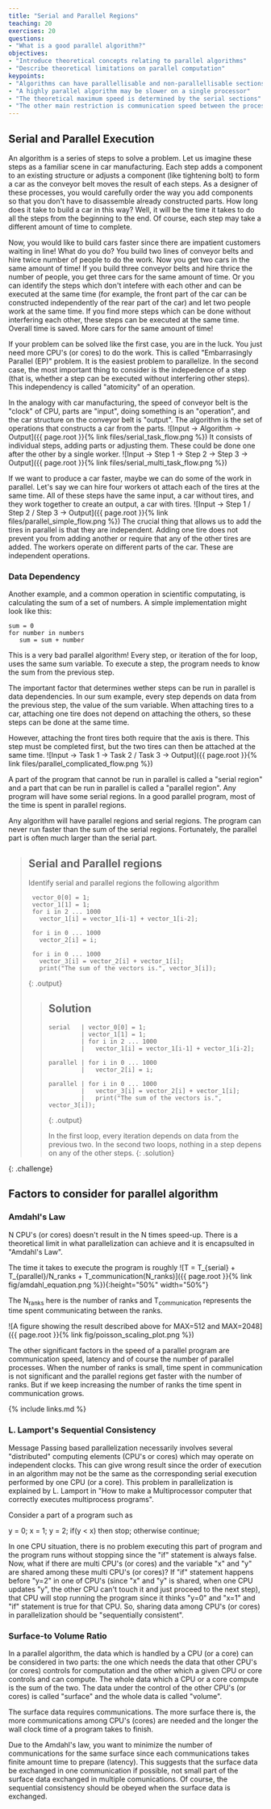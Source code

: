 ```yaml
---
title: "Serial and Parallel Regions"
teaching: 20
exercises: 20
questions:
- "What is a good parallel algorithm?"
objectives:
- "Introduce theoretical concepts relating to parallel algorithms"
- "Describe theoretical limitations on parallel computation"
keypoints:
- "Algorithms can have parallellisable and non-parallellisable sections"
- "A highly parallel algorithm may be slower on a single processor"
- "The theoretical maximum speed is determined by the serial sections"
- "The other main restriction is communication speed between the processes"
---
```


## Serial and Parallel Execution

An algorithm is a series of steps to solve a problem.
Let us imagine these steps as a familiar scene in car manufacturing.
Each step adds a component to an existing structure or adjusts a component (like tightening bolt)
to form a car as the conveyor belt moves the result of each steps.
As a designer of these processes, you would carefully order the way you add components
so that you don't have to disassemble already constructed parts.
How long does it take to build a car in this way?
Well, it will be the time it takes to do all the steps from the beginning to the end. 
Of course, each step may take a different amount of time to complete.

Now, you would like to build cars faster since there are impatient customers waiting in line!
What do you do? You build two lines of conveyor belts and hire twice number of people to do the work.
Now you get two cars in the same amount of time!
If you build three conveyor belts and hire thrice the number of people,
you get three cars for the same amount of time.
Or you can identify the steps which don't intefere with each other and can be executed at the same time
(for example, the front part of the car can be constructed independently of the rear part of the car)
and let two people work at the same time.
If you find more steps which can be done without interfering each other,
these steps can be executed at the same time.
Overall time is saved.
More cars for the same amount of time!

If your problem can be solved like the first case, you are in the luck.
You just need more CPU's (or cores) to do the work.
This is called "Embarrasingly Parallel (EP)" problem.
It is the easiest problem to parallelize.
In the second case, the most important thing to consider is the indepedence of a step
(that is, whether a step can be executed without interfering other steps).
This independency is called "atomicity" of an operation.

In the analogy with car manufacturing, the speed of conveyor belt is the "clock" of CPU, parts are "input", doing something is an "operation", and the car structure on the conveyor belt is "output". 
The algorithm is the set of operations that constructs a car from the parts.
![Input -> Algorithm -> Output]({{ page.root }}{% link files/serial_task_flow.png %})
It consists of individual steps, adding parts or adjusting them.
These could be done one after the other by a single worker.
![Input -> Step 1 -> Step 2 -> Step 3 -> Output]({{ page.root }}{% link files/serial_multi_task_flow.png %})

If we want to produce a car faster, maybe we can do some of the work in parallel.
Let's say we can hire four workers ot attach each of the tires at the same time.
All of these steps have the same input, a car without tires,
and they work together to create an output, a car with tires.
![Input -> Step 1 / Step 2 / Step 3 -> Output]({{ page.root }}{% link files/parallel_simple_flow.png %})
The crucial thing that allows us to add the tires in parallel is that they are independent.
Adding one tire does not prevent you from adding another or require that any of the other tires are added.
The workers operate on different parts of the car.
These are independent operations.

### Data Dependency
Another example, and a common operation in scientific computating, is calculating the sum of a set
of numbers.
A simple implementation might look like this:
~~~
sum = 0
for number in numbers
   sum = sum + number
~~~
This is a very bad parallel algorithm!
Every step, or iteration of the for loop, uses the same sum variable.
To execute a step, the program needs to know the sum from the previous step.

The important factor that determines wether steps can be run in parallel is data dependencies.
In our sum example, every step depends on data from the previous step, the value of the sum variable.
When attaching tires to a car, attaching one tire does not depend on attaching the others, so these steps can be done at the same time.

However, attaching the front tires both require that the axis is there.
This step must be completed first, but the two tires can then be attached at the same time.
![Input -> Task 1 -> Task 2 / Task 3 -> Output]({{ page.root }}{% link files/parallel_complicated_flow.png %})

A part of the program that cannot be run in parallel is called a "serial region" and
a part that can be run in parallel is called a "parallel region".
Any program will have some serial regions.
In a good parallel program, most of the time is spent in parallel regions.

Any algorithm will have parallel regions and serial regions.
The program can never run faster than the sum of the serial regions.
Fortunately, the parallel part is often much larger than the serial part.

>## Serial and Parallel regions
>
> Identify serial and parallel regions the following algorithm
>
> ~~~
>  vector_0[0] = 1;
>  vector_1[1] = 1;
>  for i in 2 ... 1000
>    vector_1[i] = vector_1[i-1] + vector_1[i-2];
>
>  for i in 0 ... 1000
>    vector_2[i] = i;
>
>  for i in 0 ... 1000
>    vector_3[i] = vector_2[i] + vector_1[i];
>    print("The sum of the vectors is.", vector_3[i]);
>~~~
>{: .output}
>
>>## Solution
>>~~~
>> serial   | vector_0[0] = 1;
>>          | vector_1[1] = 1;
>>          | for i in 2 ... 1000
>>          |   vector_1[i] = vector_1[i-1] + vector_1[i-2];
>>
>> parallel | for i in 0 ... 1000
>>          |   vector_2[i] = i;
>>
>> parallel | for i in 0 ... 1000
>>          |   vector_3[i] = vector_2[i] + vector_1[i];
>>          |   print("The sum of the vectors is.", vector_3[i]);
>>~~~
>>{: .output}
>>
>> In the first loop, every iteration depends on data from the previous two.
>> In the second two loops, nothing in a step depens on any of the other steps.
>{: .solution}
>
{: .challenge}

## Factors to consider for parallel algorithm

### Amdahl's Law

N CPU's (or cores) doesn't result in the N times speed-up. There is a theoretical limit in what parallelization can achieve and it is encapsulted in "Amdahl's Law".

The time it takes to execute the program is roughly
![T = T_{serial} + T_{parallel}/N_ranks + T_communication(N_ranks)]({{ page.root }}{% link fig/amdahl_equation.png %}){:height="50%" width="50%"}

The N<sub>ranks</sub> here is the number of ranks and
T<sub>communication</sub> represents the time spent communicating between the ranks.

![A figure showing the result described above for MAX=512 and MAX=2048]({{ page.root }}{% link fig/poisson_scaling_plot.png %})

The other significant factors in the speed of a parallel program are
communication speed, latency and of course the number of parallel processes.
When the number of ranks is small, time spent in communication is not significant
and the parallel regions get faster with the number of ranks.
But if we keep increasing the number of ranks the time spent in communication grows.

{% include links.md %}

### L. Lamport's Sequential Consistency

Message Passing based parallelization necessarily involves several "distributed" computing elements (CPU's or cores) which may operate on independent clocks. This can give wrong result since the order of execution in an algorithm may not be the same as the corresponding serial execution performed by one CPU (or a core). This problem in parallelization is explained by L. Lamport in "How to make a Multiprocessor computer that correctly executes multiprocess programs". 

Consider a part of a program such as

  y = 0;
  x = 1;
  y = 2;
  if(y < x) then stop;
  otherwise continue;
  
In one CPU situation, there is no problem executing this part of program and the program runs without stopping since the "if" statement is always false. Now, what if there are multi CPU's (or cores) and the variable "x" and "y" are shared among these multi CPU's (or cores)? If "if" statement happens before "y=2" in one of CPU's (since "x" and "y" is shared, when one CPU updates "y", the other CPU can't touch it and just proceed to the next step), that CPU will stop running the program since it thinks "y=0" and "x=1" and "if" statement is true for that CPU. So, sharing data among CPU's (or cores) in parallelization should be "sequentially consistent".

### Surface-to Volume Ratio

In a parallel algorithm, the data which is handled by a CPU (or a core) can be considered in two parts: the one which needs the data that other CPU's (or cores) controls for computation and the other which a given CPU or core controls and can compute. The whole data which a CPU or a core compute is the sum of the two. The data under the control of the other CPU's (or cores) is called "surface" and the whole data is called "volume".

The surface data requires communications. The more surface there is, the more communications among CPU's (cores) are needed and the longer the wall clock time of a program takes to finish. 

Due to the Amdahl's law, you want to minimize the number of communications for the same surface since each communications takes finite amount time to prepare (latency). This suggests that the surface data be exchanged in one communication if possible, not small part of the surface data exchanged in multiple comunications. Of course, the sequential consistency should be obeyed when the surface data is exchanged.
